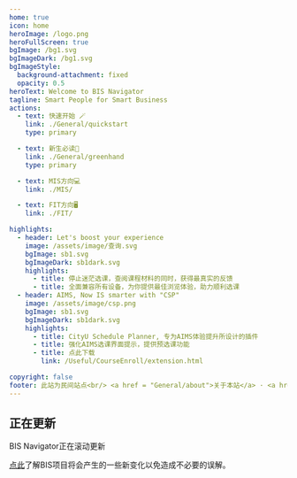 ```yaml
---
home: true
icon: home
heroImage: /logo.png
heroFullScreen: true
bgImage: /bg1.svg
bgImageDark: /bg1.svg
bgImageStyle:
  background-attachment: fixed
  opacity: 0.5
heroText: Welcome to BIS Navigator
tagline: Smart People for Smart Business
actions:
  - text: 快速开始 🪄
    link: ./General/quickstart
    type: primary

  - text: 新生必读🔰
    link: ./General/greenhand
    type: primary

  - text: MIS方向💻
    link: ./MIS/

  - text: FIT方向🖥️
    link: ./FIT/

highlights:
  - header: Let's boost your experience
    image: /assets/image/查询.svg
    bgImage: sb1.svg
    bgImageDark: sb1dark.svg
    highlights:
      - title: 停止迷茫选课，查阅课程材料的同时，获得最真实的反馈
      - title: 全面兼容所有设备，为你提供最佳浏览体验，助力顺利选课
  - header: AIMS, Now IS smarter with "CSP"
    image: /assets/image/csp.png
    bgImage: sb1.svg
    bgImageDark: sb1dark.svg
    highlights:
      - title: CityU Schedule Planner, 专为AIMS体验提升所设计的插件
      - title: 强化AIMS选课界面提示，提供预选课功能
      - title: 点此下载 
        link: /Useful/CourseEnroll/extension.html

copyright: false
footer: 此站为民间站点<br/> <a href = "General/about">关于本站</a> · <a href ="General/appreciate">致谢</a> · <a href = "General/Hall_of_Fame">名人堂</a> · <a href ="General/recurit"> 招贤纳士 </a>  · <a href = "General/alumni_share">校友寄言</a>
---
```

## 正在更新
BIS Navigator正在滚动更新

[点此](./General/changedata.md)了解BIS项目将会产生的一些新变化以免造成不必要的误解。

